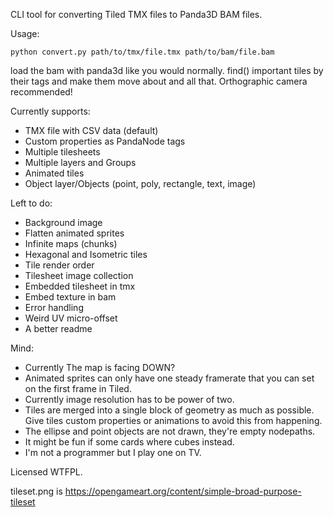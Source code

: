 CLI tool for converting Tiled TMX files to Panda3D BAM files.

Usage:
```
python convert.py path/to/tmx/file.tmx path/to/bam/file.bam
```
load the bam with panda3d like you would normally. find() important tiles by their tags and make them move about and all that. Orthographic camera recommended!


Currently supports:
* TMX file with CSV data (default)
* Custom properties as PandaNode tags
* Multiple tilesheets
* Multiple layers and Groups
* Animated tiles
* Object layer/Objects (point, poly, rectangle, text, image)

Left to do:
* Background image
* Flatten animated sprites
* Infinite maps (chunks)
* Hexagonal and Isometric tiles
* Tile render order
* Tilesheet image collection
* Embedded tilesheet in tmx
* Embed texture in bam
* Error handling
* Weird UV micro-offset
* A better readme

Mind:
* Currently The map is facing DOWN?
* Animated sprites can only have one steady framerate that you can set on the first frame in Tiled.
* Currently image resolution has to be power of two.
* Tiles are merged into a single block of geometry as much as possible. Give tiles custom properties or animations to avoid this from happening.
* The ellipse and point objects are not drawn, they're empty nodepaths.
* It might be fun if some cards where cubes instead.
* I'm not a programmer but I play one on TV.

Licensed WTFPL.

tileset.png is https://opengameart.org/content/simple-broad-purpose-tileset

